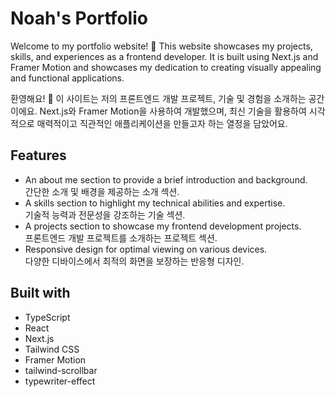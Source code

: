 # Noah's Portfolio

Welcome to my portfolio website! 🥳 This website showcases my projects, skills, and experiences as a frontend developer. It is built using Next.js and Framer Motion and showcases my dedication to creating visually appealing and functional applications.

환영해요! 🥳 이 사이트는 저의 프론트엔드 개발 프로젝트, 기술 및 경험을 소개하는 공간이에요. Next.js와 Framer Motion을 사용하여 개발했으며, 최신 기술을 활용하여 시각적으로 매력적이고 직관적인 애플리케이션을 만들고자 하는 열정을 담았어요.

## Features

- An about me section to provide a brief introduction and background.  
  간단한 소개 및 배경을 제공하는 소개 섹션.
- A skills section to highlight my technical abilities and expertise.  
  기술적 능력과 전문성을 강조하는 기술 섹션.
- A projects section to showcase my frontend development projects.  
  프론트엔드 개발 프로젝트를 소개하는 프로젝트 섹션.
- Responsive design for optimal viewing on various devices.  
  다양한 디바이스에서 최적의 화면을 보장하는 반응형 디자인.

## Built with

- TypeScript
- React
- Next.js
- Tailwind CSS
- Framer Motion
- tailwind-scrollbar
- typewriter-effect
